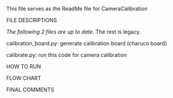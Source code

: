 This file serves as the ReadMe file for CameraCalibration

FILE DESCRIPTIONS

*The following 2 files are up to date.* The rest is legacy.

calibration_board.py: generate calibration board (charuco board)

calibrate.py: run this code for camera calibration

HOW TO RUN


FLOW CHART


FINAL COMMENTS
